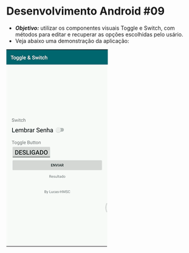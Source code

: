# Desenvolvimento Android #09
   * ***Objetivo:*** utilizar os componentes visuais Toggle e Switch, com métodos para editar e recuperar as opções escolhidas pelo usário.
   * Veja abaixo uma demonstração da aplicação:
<img src="Instalador/Toggle & Switch.gif" alt="GIF do Meu Projeto Toggle & Switch">
